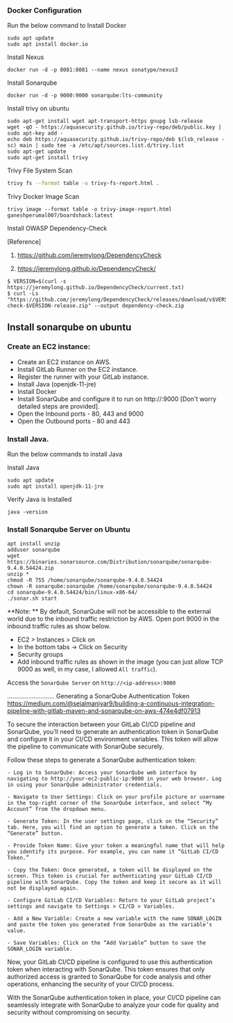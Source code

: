 ### Docker Configuration

Run the below command to Install Docker

```
sudo apt update
sudo apt install docker.io
```


Install Nexus
```
docker run -d -p 8081:8081 --name nexus sonatype/nexus3
```
Install Sonarqube
```
docker run -d -p 9000:9000 sonarqube:lts-community
```
Install trivy on ubuntu
```
sudo apt-get install wget apt-transport-https gnupg lsb-release
wget -qO - https://aquasecurity.github.io/trivy-repo/deb/public.key | sudo apt-key add -
echo deb https://aquasecurity.github.io/trivy-repo/deb $(lsb_release -sc) main | sudo tee -a /etc/apt/sources.list.d/trivy.list
sudo apt-get update
sudo apt-get install trivy
```
Trivy File System Scan
```sh
trivy fs --format table -o trivy-fs-report.html .
```
Trivy Docker Image Scan
```
trivy image --format table -o trivy-image-report.html ganeshperumal007/boardshack:latest
```



Install OWASP Dependency-Check

[Reference]

1. <https://github.com/jeremylong/DependencyCheck>

2. <https://jeremylong.github.io/DependencyCheck/>
```
$ VERSION=$(curl -s https://jeremylong.github.io/DependencyCheck/current.txt)
$ curl -Ls "https://github.com/jeremylong/DependencyCheck/releases/download/v$VERSION/dependency-check-$VERSION-release.zip" --output dependency-check.zip
```
## Install sonarqube on ubuntu

### Create an EC2 instance:
   -  Create an EC2 instance on AWS.
   -  Install GitLab Runner on the EC2 instance.
   -  Register the runner with your GitLab instance.
   -  Install Java (openjdk-11-jre)
   -  Install Docker
   -  Install SonarQube and configure it to run on http://<ip>:9000 [Don't worry detailed steps are provided].
   -  Open the Inbound ports - 80, 443 and 9000
   -  Open the Outbound ports - 80 and 443

### Install Java.

Run the below commands to install Java

Install Java

```
sudo apt update
sudo apt install openjdk-11-jre
```

Verify Java is Installed

```
java -version
```

### Install Sonarqube Server on Ubuntu

```
apt install unzip
adduser sonarqube
wget https://binaries.sonarsource.com/Distribution/sonarqube/sonarqube-9.4.0.54424.zip
unzip *
chmod -R 755 /home/sonarqube/sonarqube-9.4.0.54424
chown -R sonarqube:sonarqube /home/sonarqube/sonarqube-9.4.0.54424
cd sonarqube-9.4.0.54424/bin/linux-x86-64/
./sonar.sh start
```

**Note: ** By default, SonarQube will not be accessible to the external world due to the inbound traffic restriction by AWS. Open port 9000 in the inbound traffic rules as show below.

- EC2 > Instances > Click on <Instance-ID>
- In the bottom tabs -> Click on Security
- Security groups
- Add inbound traffic rules as shown in the image (you can just allow TCP 9000 as well, in my case, I allowed `All traffic`).

Access the `SonarQube Server` on `http://<ip-address>:9000` 

...........................
Generating a SonarQube Authentication Token
<https://medium.com/@sejalmaniyar9/building-a-continuous-integration-pipeline-with-gitlab-maven-and-sonarqube-on-aws-474e4df07913>

To secure the interaction between your GitLab CI/CD pipeline and SonarQube, you’ll need to generate an authentication token in SonarQube and configure it in your CI/CD environment variables. This token will allow the pipeline to communicate with SonarQube securely.

Follow these steps to generate a SonarQube authentication token:

    - Log in to SonarQube: Access your SonarQube web interface by navigating to http://your-ec2-public-ip:9000 in your web browser. Log in using your SonarQube administrator credentials.
    
    - Navigate to User Settings: Click on your profile picture or username in the top-right corner of the SonarQube interface, and select “My Account” from the dropdown menu.
    
    - Generate Token: In the user settings page, click on the “Security” tab. Here, you will find an option to generate a token. Click on the “Generate” button.
    
    - Provide Token Name: Give your token a meaningful name that will help you identify its purpose. For example, you can name it “GitLab CI/CD Token.”
    
    - Copy the Token: Once generated, a token will be displayed on the screen. This token is crucial for authenticating your GitLab CI/CD pipeline with SonarQube. Copy the token and keep it secure as it will not be displayed again.
    
    - Configure GitLab CI/CD Variables: Return to your GitLab project’s settings and navigate to Settings > CI/CD > Variables.
    
    - Add a New Variable: Create a new variable with the name SONAR_LOGIN and paste the token you generated from SonarQube as the variable’s value.
    
    - Save Variables: Click on the “Add Variable” button to save the SONAR_LOGIN variable.

Now, your GitLab CI/CD pipeline is configured to use this authentication token when interacting with SonarQube. This token ensures that only authorized access is granted to SonarQube for code analysis and other operations, enhancing the security of your CI/CD process.

With the SonarQube authentication token in place, your CI/CD pipeline can seamlessly integrate with SonarQube to analyze your code for quality and security without compromising on security.

